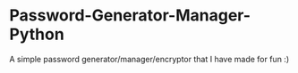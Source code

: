 # Password-Generator-Manager-Python
A simple password generator/manager/encryptor that I have made for fun :)
